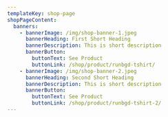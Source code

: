 ```yaml
---
templateKey: shop-page
shopPageContent:
  banners: 
    - bannerImage: /img/shop-banner-1.jpeg
      bannerHeading: First Short Heading
      bannerDescription: This is short description
      bannerButton:
        buttonText: See Product
        buttonLink: /shop/product/runbgd-tshirt/
    - bannerImage: /img/shop-banner-2.jpeg
      bannerHeading: Second Short Heading
      bannerDescription: This is short description
      bannerButton:
        buttonText: See Product
        buttonLink: /shop/product/runbgd-tshirt-2/
---
```

